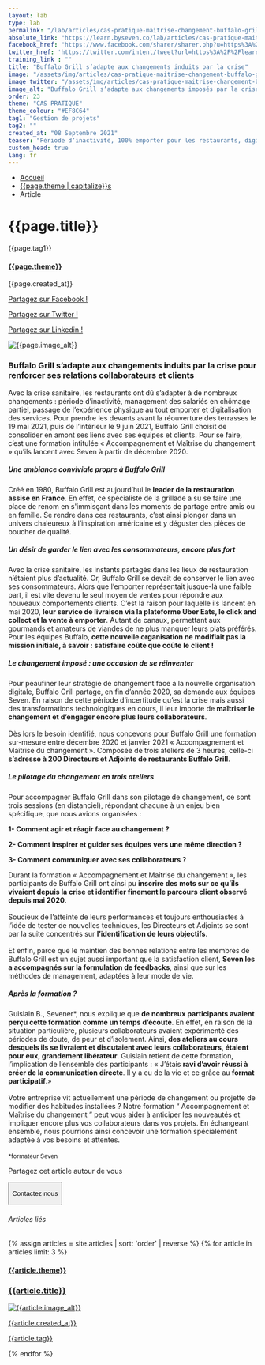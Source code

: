 ```yaml
---
layout: lab
type: lab
permalink: "/lab/articles/cas-pratique-maitrise-changement-buffalo-grill"
absolute_link: "https://learn.byseven.co/lab/articles/cas-pratique-maitrise-changement-buffalo-grill"
facebook_href: "https://www.facebook.com/sharer/sharer.php?u=https%3A%2F%2Flearn.byseven.co%2Flab%2Farticles%2Fcas-pratique-maitrise-changement-buffalo-grill&amp;src=sdkpreparse"
twitter_href: 'https://twitter.com/intent/tweet?url=https%3A%2F%2Flearn.byseven.co%2Flab%2Farticles%2Fcas-pratique-maitrise-changement-buffalo-grill'
training_link : ""
title: "Buffalo Grill s’adapte aux changements induits par la crise"
image: "/assets/img/articles/cas-pratique-maitrise-changement-buffalo-grill.jpg"
image_twitter: "/assets/img/articles/cas-pratique-maitrise-changement-buffalo-grill.jpg"
image_alt: "Buffalo Grill s’adapte aux changements imposés par la crise"
order: 23
theme: "CAS PRATIQUE"
theme_colour: "#EF8C64"
tag1: "Gestion de projets"
tag2: ""
created_at: "08 Septembre 2021"
teaser: "Période d’inactivité, 100% emporter pour les restaurants, digitalisation des services, … les situations de nouveautés sont nombreuses depuis la crise sanitaire et le besoin de se faire accompagner sur la maîtrise du changement est devenu une nécessité."
custom_head: true
lang: fr
---
```


<div class="container-lab-article">
  <div class="lab-breadcrumb">
    <nav aria-label="Breadcrumb" class="breadcrumb">
      <ul>
          <li><a href="/lab">Accueil</a></li>
          <li><a href="/lab/{{page.theme | downcase}}s">{{page.theme | capitalize}}s</a></li>
          <li><span aria-current="page">Article</span></li>
      </ul>
    </nav>
  </div>
  <div class="lab-article-banner">
    <h1>{{page.title}}</h1>
    <div class="flex-row-between-centered">
      <p class="lab-article-banner-tag">{{page.tag1}}</p>
    </div>
    <div class="lab-article-banner-tags">
      <div class="lab-article-banner-tags-left">
        <a href="/lab/{{page.theme | downcase}}s"><h4 style='background-color: {{page.theme_colour}};'>{{page.theme}}</h4></a>
        <p class="lab-article-banner-tags-date">{{page.created_at}}</p>
      </div>
      <div class="lab-article-banner-tags-right">
        <div class="fb-share-button" data-href="{{page.absolute_link}}" data-layout="button" data-size="small">
          <a target="_blank" href="{{page.facebook_href}}" class='tooltip-facebook'>
            <i class="fab fa-facebook-f"></i>
            <div class="top">
              <p>Partagez sur Facebook !</p>
              <i></i>
            </div>
          </a>
        </div>
          <a class='tooltip-twitter' href='{{page.twitter_href}}' target="_blank">
            <i class="fab fa-twitter"></i>
            <div class="top">
              <p>Partagez sur Twitter !</p>
              <i></i>
            </div>
          </a>
          <a class='tooltip-linkedin' href='https://www.linkedin.com/sharing/share-offsite/?url={{site.url}}{{page.url}}' target='_blank'>
            <i class="fab fa-linkedin-in"></i>
            <div class="top">
              <p>Partagez sur Linkedin !</p>
              <i></i>
            </div>
          </a>
      </div>
    </div>
    <img src="{{page.image}}" alt="{{page.image_alt}}" style='object-position: 50% 85%;'>
  </div>
  <div class="lab-article-text">
    <div class="lab-article-text-primary">
      <h3 style='color: {{page.theme_colour}};'>Buffalo Grill s’adapte aux changements induits par la crise pour renforcer ses relations collaborateurs et clients</h3>
      <p class='italic'>Avec la crise sanitaire, les restaurants ont dû s’adapter à de nombreux changements : période d’inactivité, management des salariés en chômage partiel, passage de l’expérience physique au tout emporter et digitalisation des services. Pour prendre les devants avant la réouverture des terrasses le 19 mai 2021, puis de l’intérieur le 9 juin 2021, Buffalo Grill choisit de consolider en amont ses liens avec ses équipes et clients. Pour se faire, c’est une formation intitulée « Accompagnement et Maîtrise du changement » qu’ils lancent avec Seven à partir de décembre 2020.</p>
      <div class="lab-article-text-separator" style='border: solid 2px {{page.theme_colour}};'></div>
    </div>
    <div class="lab-article-text-secondary">
      <h5>Une ambiance conviviale propre à Buffalo Grill</h5>
      <p>Créé en 1980, Buffalo Grill est aujourd’hui le <strong>leader de la restauration assise en France</strong>. En effet, ce spécialiste de la grillade a su se faire une place de renom en s'immisçant dans les moments de partage entre amis ou en famille. Se rendre dans ces restaurants, c’est ainsi plonger dans un univers chaleureux à l’inspiration américaine et y déguster des pièces de boucher de qualité.</p>
    </div>
    <div class="lab-article-text-secondary">
      <h5>Un désir de garder le lien avec les consommateurs, encore plus fort</h5>
      <p>Avec la crise sanitaire, les instants partagés dans les lieux de restauration n’étaient plus d’actualité. Or, Buffalo Grill se devait de conserver le lien avec ses consommateurs. Alors que l’emporter représentait jusque-là une faible part, il est vite devenu le seul moyen de ventes pour répondre aux nouveaux comportements clients. C’est la raison pour laquelle ils lancent en mai 2020, <strong>leur service de livraison via la plateforme Uber Eats, le click and collect et la vente à emporter</strong>. Autant de canaux, permettant aux gourmands et amateurs de viandes de ne plus manquer leurs plats préférés. Pour les équipes Buffalo, <strong>cette nouvelle organisation ne modifiait pas la mission initiale, à savoir : satisfaire coûte que coûte le client !</strong></p>
    </div>
    <div class="lab-article-text-secondary">
      <h5>Le changement imposé : une occasion de se réinventer</h5>
      <p>Pour peaufiner leur stratégie de changement face à la nouvelle organisation digitale, Buffalo Grill partage, en fin d’année 2020, sa demande aux équipes Seven. En raison de cette période d’incertitude qu’est la crise mais aussi des transformations technologiques en cours, il leur importe de <strong>maîtriser le changement et d’engager encore plus leurs collaborateurs</strong>.
      <br><br>
      Dès lors le besoin identifié, nous concevons pour Buffalo Grill une formation sur-mesure entre décembre 2020 et janvier 2021 « Accompagnement et Maîtrise du changement ». Composée de trois ateliers de 3 heures, celle-ci <strong>s’adresse à 200 Directeurs et Adjoints de restaurants Buffalo Grill</strong>.</p>
    </div>
    <div class="lab-article-text-secondary">
      <h5>Le pilotage du changement en trois ateliers</h5>
      <p>Pour accompagner Buffalo Grill dans son pilotage de changement, ce sont trois sessions (en distanciel), répondant chacune à un enjeu bien spécifique, que nous avions organisées :</p>
      <p><strong>1- Comment agir et réagir face au changement ?</strong></p>
      <p><strong>2- Comment inspirer et guider ses équipes vers une même direction ?</strong></p>
      <p><strong>3- Comment communiquer avec ses collaborateurs ?</strong><br></p>
      <p>Durant la formation « Accompagnement et Maîtrise du changement », les participants de Buffalo Grill ont ainsi pu <strong>inscrire des mots sur ce qu’ils vivaient depuis la crise et identifier finement le parcours client observé depuis mai 2020</strong>.
      <br><br>
      Soucieux de l’atteinte de leurs performances et toujours enthousiastes à l’idée de tester de nouvelles techniques, les Directeurs et Adjoints se sont par la suite concentrés sur <strong>l’identification de leurs objectifs</strong>.
      <br><br>
      Et enfin, parce que le maintien des bonnes relations entre les membres de Buffalo Grill est un sujet aussi important que la satisfaction client, <strong>Seven les a accompagnés sur la formulation de feedbacks</strong>, ainsi que sur les méthodes de management, adaptées à leur mode de vie.</p>
    </div>
    <div class="lab-article-text-secondary">
      <h5>Après la formation ?</h5>
      <p>Guislain B., Sevener*, nous explique que <strong>de nombreux participants avaient perçu cette formation comme un temps d’écoute</strong>. En effet, en raison de la situation particulière, plusieurs collaborateurs avaient expérimenté des périodes de doute, de peur et d’isolement. Ainsi, <strong>des ateliers au cours desquels ils se livraient et discutaient avec leurs collaborateurs, étaient pour eux, grandement libérateur</strong>. Guislain retient de cette formation, l’implication de l’ensemble des participants : « J’étais <strong>ravi d’avoir réussi à créer de la communication directe</strong>. Il y a eu de la vie et ce grâce au <strong>format participatif</strong>.»
      <br><br>
      Votre entreprise vit actuellement une période de changement ou projette de modifier des habitudes installées ? Notre formation “ Accompagnement et Maîtrise du changement ” peut vous aider à anticiper les nouveautés et impliquer encore plus vos collaborateurs dans vos projets. En échangeant ensemble, nous pourrions ainsi concevoir une formation spécialement adaptée à vos besoins et attentes.
      <br><br>
      <span class='italic' style='font-size: 12px;'>*formateur Seven</span>
      </p>
    </div>
    <div class="lab-article-text-medias">
      <p>Partagez cet article autour de vous</p>
      <a target="_blank" href="{{page.facebook_href}}"><i class="fab fa-facebook-f"></i></a>
      <a href='{{page.twitter_href}}' target="_blank"><i class="fab fa-twitter"></i></a>
      <a href='https://www.linkedin.com/sharing/share-offsite/?url={{site.url}}{{page.url}}' target='_blank'><i class="fab fa-linkedin-in"></i></a>
    </div>
    <!-- <button class='btn btn-navbar-lab-2' data-toggle='modal' data-target='#contactUs'><p>Contactez nous</p></button> -->
    <a href="/" target="_blank">
      <button class='btn btn-navbar-lab-2'><p>Contactez nous</p></button>
    </a>
  </div>
</div>
<div class="lab-article-recents">
  <h6>Articles liés</h6>
  <div class="row">
    {% assign articles = site.articles | sort: 'order' | reverse %}
    {% for article in articles limit: 3 %}
    <div class="col-md-4">
      <a href="{{article.permalink}}">
        <div class="lab-article-recents-card">
          <h4 style='background-color: {{article.theme_colour}};'>{{article.theme}}</h4>
          <h3 class="lab-article-recents-card-title">{{article.title}}</h3>
          <div class="lab-article-recents-separator" style='border: 2px solid {{article.theme_colour}}'></div>
          <img src="{{article.image}}" alt="{{article.image_alt}}">
          <div class="lab-article-recents-tags">
            <p>{{article.created_at}}</p>
            <p>{{article.tag}}</p>
            <p></p>
          </div>
        </div>
      </a>
    </div>
    {% endfor %}
  </div>
</div>

<script type="text/javascript">
  function recentCardFront() {
    var titles = document.querySelectorAll('.lab-article-recents-card-title');
    if (window.innerWidth > 1000) {
      var max = 0;
      titles.forEach((element) => {
        if (element.clientHeight > max) {
          max = element.clientHeight;
        }
      })
      titles.forEach((element) => {
        element.style.height = max.toString() + 'px';
      })
    } else {
      titles.forEach((element) => {
        element.style.height = 'auto';
      })
    }
  }
  recentCardFront();
  window.addEventListener('resize', recentCardFront);
</script>
